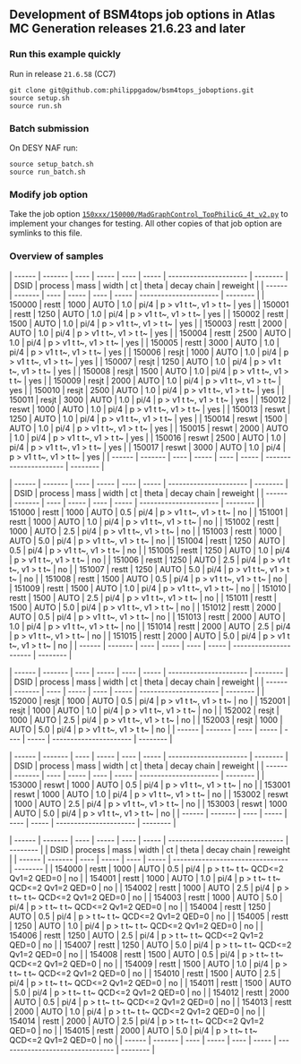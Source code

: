 ## Development of BSM4tops job options in Atlas MC Generation releases 21.6.23 and later


### Run this example quickly
Run in release `21.6.58` (CC7)

```
git clone git@github.com:philippgadow/bsm4tops_joboptions.git
source setup.sh
source run.sh
```

### Batch submission
On DESY NAF run:

```
source setup_batch.sh
source run_batch.sh
```

### Modify job option

Take the job option [`150xxx/150000/MadGraphControl_TopPhilicG_4t_v2.py`](https://github.com/philippgadow/bsm4tops_joboptions/blob/master/150xxx/150000/MadGraphControl_TopPhilicG_4t_v2.py) to implement your changes for testing.
All other copies of that job option are symlinks to this file.

### Overview of samples

| ------ | ------- | ---- | ----- | ---- | ----- | ---------------------- | -------- |
| DSID   | process | mass | width | ct   | theta | decay chain            | reweight |
| ------ | ------- | ---- | ----- | ---- | ----- | ---------------------- | -------- |
| 150000 | restt   | 1000 | AUTO  |  1.0 |  pi/4 | p > v1 t t~, v1 > t t~ | yes      |
| 150001 | restt   | 1250 | AUTO  |  1.0 |  pi/4 | p > v1 t t~, v1 > t t~ | yes      |
| 150002 | restt   | 1500 | AUTO  |  1.0 |  pi/4 | p > v1 t t~, v1 > t t~ | yes      |
| 150003 | restt   | 2000 | AUTO  |  1.0 |  pi/4 | p > v1 t t~, v1 > t t~ | yes      |
| 150004 | restt   | 2500 | AUTO  |  1.0 |  pi/4 | p > v1 t t~, v1 > t t~ | yes      |
| 150005 | restt   | 3000 | AUTO  |  1.0 |  pi/4 | p > v1 t t~, v1 > t t~ | yes      |
| 150006 | resjt   | 1000 | AUTO  |  1.0 |  pi/4 | p > v1 t t~, v1 > t t~ | yes      |
| 150007 | resjt   | 1250 | AUTO  |  1.0 |  pi/4 | p > v1 t t~, v1 > t t~ | yes      |
| 150008 | resjt   | 1500 | AUTO  |  1.0 |  pi/4 | p > v1 t t~, v1 > t t~ | yes      |
| 150009 | resjt   | 2000 | AUTO  |  1.0 |  pi/4 | p > v1 t t~, v1 > t t~ | yes      |
| 150010 | resjt   | 2500 | AUTO  |  1.0 |  pi/4 | p > v1 t t~, v1 > t t~ | yes      |
| 150011 | resjt   | 3000 | AUTO  |  1.0 |  pi/4 | p > v1 t t~, v1 > t t~ | yes      |
| 150012 | reswt   | 1000 | AUTO  |  1.0 |  pi/4 | p > v1 t t~, v1 > t t~ | yes      |
| 150013 | reswt   | 1250 | AUTO  |  1.0 |  pi/4 | p > v1 t t~, v1 > t t~ | yes      |
| 150014 | reswt   | 1500 | AUTO  |  1.0 |  pi/4 | p > v1 t t~, v1 > t t~ | yes      |
| 150015 | reswt   | 2000 | AUTO  |  1.0 |  pi/4 | p > v1 t t~, v1 > t t~ | yes      |
| 150016 | reswt   | 2500 | AUTO  |  1.0 |  pi/4 | p > v1 t t~, v1 > t t~ | yes      |
| 150017 | reswt   | 3000 | AUTO  |  1.0 |  pi/4 | p > v1 t t~, v1 > t t~ | yes      |
| ------ | ------- | ---- | ----- | ---- | ----- | ---------------------- | -------- |

| ------ | ------- | ---- | ----- | ---- | ----- | ---------------------- | -------- |
| DSID   | process | mass | width | ct   | theta | decay chain            | reweight |
| ------ | ------- | ---- | ----- | ---- | ----- | ---------------------- | -------- |
| 151000 | restt   | 1000 | AUTO  |  0.5 |  pi/4 | p > v1 t t~, v1 > t t~ | no       |
| 151001 | restt   | 1000 | AUTO  |  1.0 |  pi/4 | p > v1 t t~, v1 > t t~ | no       |
| 151002 | restt   | 1000 | AUTO  |  2.5 |  pi/4 | p > v1 t t~, v1 > t t~ | no       |
| 151003 | restt   | 1000 | AUTO  |  5.0 |  pi/4 | p > v1 t t~, v1 > t t~ | no       |
| 151004 | restt   | 1250 | AUTO  |  0.5 |  pi/4 | p > v1 t t~, v1 > t t~ | no       |
| 151005 | restt   | 1250 | AUTO  |  1.0 |  pi/4 | p > v1 t t~, v1 > t t~ | no       |
| 151006 | restt   | 1250 | AUTO  |  2.5 |  pi/4 | p > v1 t t~, v1 > t t~ | no       |
| 151007 | restt   | 1250 | AUTO  |  5.0 |  pi/4 | p > v1 t t~, v1 > t t~ | no       |
| 151008 | restt   | 1500 | AUTO  |  0.5 |  pi/4 | p > v1 t t~, v1 > t t~ | no       |
| 151009 | restt   | 1500 | AUTO  |  1.0 |  pi/4 | p > v1 t t~, v1 > t t~ | no       |
| 151010 | restt   | 1500 | AUTO  |  2.5 |  pi/4 | p > v1 t t~, v1 > t t~ | no       |
| 151011 | restt   | 1500 | AUTO  |  5.0 |  pi/4 | p > v1 t t~, v1 > t t~ | no       |
| 151012 | restt   | 2000 | AUTO  |  0.5 |  pi/4 | p > v1 t t~, v1 > t t~ | no       |
| 151013 | restt   | 2000 | AUTO  |  1.0 |  pi/4 | p > v1 t t~, v1 > t t~ | no       |
| 151014 | restt   | 2000 | AUTO  |  2.5 |  pi/4 | p > v1 t t~, v1 > t t~ | no       |
| 151015 | restt   | 2000 | AUTO  |  5.0 |  pi/4 | p > v1 t t~, v1 > t t~ | no       |
| ------ | ------- | ---- | ----- | ---- | ----- | ---------------------- | -------- |

| ------ | ------- | ---- | ----- | ---- | ----- | ---------------------- | -------- |
| DSID   | process | mass | width | ct   | theta | decay chain            | reweight |
| ------ | ------- | ---- | ----- | ---- | ----- | ---------------------- | -------- |
| 152000 | resjt   | 1000 | AUTO  |  0.5 |  pi/4 | p > v1 t t~, v1 > t t~ | no       |
| 152001 | resjt   | 1000 | AUTO  |  1.0 |  pi/4 | p > v1 t t~, v1 > t t~ | no       |
| 152002 | resjt   | 1000 | AUTO  |  2.5 |  pi/4 | p > v1 t t~, v1 > t t~ | no       |
| 152003 | resjt   | 1000 | AUTO  |  5.0 |  pi/4 | p > v1 t t~, v1 > t t~ | no       |
| ------ | ------- | ---- | ----- | ---- | ----- | ---------------------- | -------- |

| ------ | ------- | ---- | ----- | ---- | ----- | ---------------------- | -------- |
| DSID   | process | mass | width | ct   | theta | decay chain            | reweight |
| ------ | ------- | ---- | ----- | ---- | ----- | ---------------------- | -------- |
| 153000 | reswt   | 1000 | AUTO  |  0.5 |  pi/4 | p > v1 t t~, v1 > t t~ | no       |
| 153001 | reswt   | 1000 | AUTO  |  1.0 |  pi/4 | p > v1 t t~, v1 > t t~ | no       |
| 153002 | reswt   | 1000 | AUTO  |  2.5 |  pi/4 | p > v1 t t~, v1 > t t~ | no       |
| 153003 | reswt   | 1000 | AUTO  |  5.0 |  pi/4 | p > v1 t t~, v1 > t t~ | no       |
| ------ | ------- | ---- | ----- | ---- | ----- | ---------------------- | -------- |

| ------ | ------- | ---- | ----- | ---- | ----- | -------------------------------- | -------- |
| DSID   | process | mass | width | ct   | theta | decay chain                      | reweight |
| ------ | ------- | ---- | ----- | ---- | ----- | -------------------------------- | -------- |
| 154000 | restt   | 1000 | AUTO  |  0.5 |  pi/4 | p > t t~ t t~ QCD<=2 Qv1=2 QED=0 | no       |
| 154001 | restt   | 1000 | AUTO  |  1.0 |  pi/4 | p > t t~ t t~ QCD<=2 Qv1=2 QED=0 | no       |
| 154002 | restt   | 1000 | AUTO  |  2.5 |  pi/4 | p > t t~ t t~ QCD<=2 Qv1=2 QED=0 | no       |
| 154003 | restt   | 1000 | AUTO  |  5.0 |  pi/4 | p > t t~ t t~ QCD<=2 Qv1=2 QED=0 | no       |
| 154004 | restt   | 1250 | AUTO  |  0.5 |  pi/4 | p > t t~ t t~ QCD<=2 Qv1=2 QED=0 | no       |
| 154005 | restt   | 1250 | AUTO  |  1.0 |  pi/4 | p > t t~ t t~ QCD<=2 Qv1=2 QED=0 | no       |
| 154006 | restt   | 1250 | AUTO  |  2.5 |  pi/4 | p > t t~ t t~ QCD<=2 Qv1=2 QED=0 | no       |
| 154007 | restt   | 1250 | AUTO  |  5.0 |  pi/4 | p > t t~ t t~ QCD<=2 Qv1=2 QED=0 | no       |
| 154008 | restt   | 1500 | AUTO  |  0.5 |  pi/4 | p > t t~ t t~ QCD<=2 Qv1=2 QED=0 | no       |
| 154009 | restt   | 1500 | AUTO  |  1.0 |  pi/4 | p > t t~ t t~ QCD<=2 Qv1=2 QED=0 | no       |
| 154010 | restt   | 1500 | AUTO  |  2.5 |  pi/4 | p > t t~ t t~ QCD<=2 Qv1=2 QED=0 | no       |
| 154011 | restt   | 1500 | AUTO  |  5.0 |  pi/4 | p > t t~ t t~ QCD<=2 Qv1=2 QED=0 | no       |
| 154012 | restt   | 2000 | AUTO  |  0.5 |  pi/4 | p > t t~ t t~ QCD<=2 Qv1=2 QED=0 | no       |
| 154013 | restt   | 2000 | AUTO  |  1.0 |  pi/4 | p > t t~ t t~ QCD<=2 Qv1=2 QED=0 | no       |
| 154014 | restt   | 2000 | AUTO  |  2.5 |  pi/4 | p > t t~ t t~ QCD<=2 Qv1=2 QED=0 | no       |
| 154015 | restt   | 2000 | AUTO  |  5.0 |  pi/4 | p > t t~ t t~ QCD<=2 Qv1=2 QED=0 | no       |
| ------ | ------- | ---- | ----- | ---- | ----- | -------------------------------- | -------- |

